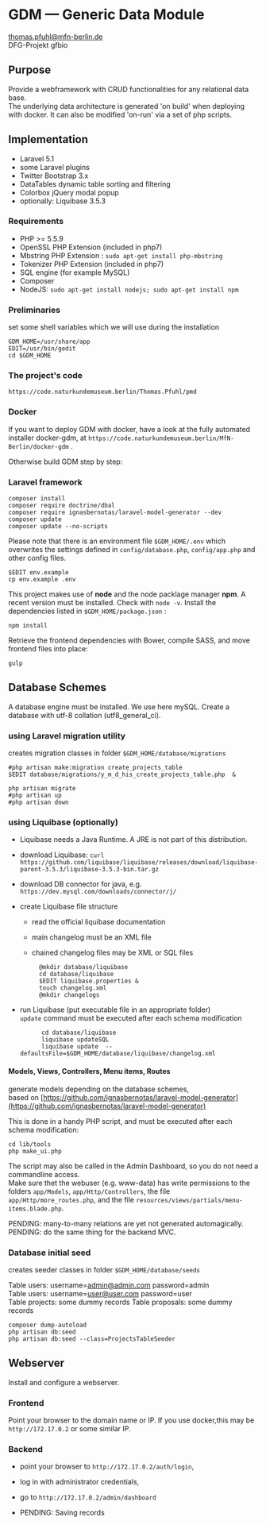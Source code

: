 # GDM — Generic Data Module
thomas.pfuhl@mfn-berlin.de   
DFG-Projekt gfbio   

## Purpose
Provide a webframework with CRUD functionalities for any relational data base.  
The underlying data architecture is generated 'on build' when deploying with docker.
It can also be modified 'on-run' via a set of php scripts.

## Implementation
- Laravel 5.1
- some Laravel plugins
- Twitter Bootstrap 3.x
- DataTables dynamic table sorting and filtering
- Colorbox jQuery modal popup
- optionally: Liquibase 3.5.3


### Requirements

- PHP >= 5.5.9
- OpenSSL PHP Extension (included in php7)
- Mbstring PHP Extension : `sudo apt-get install php-mbstring`   
- Tokenizer PHP Extension (included in php7)
- SQL engine (for example MySQL)
- Composer
- NodeJS:  `sudo apt-get install nodejs; sudo apt-get install npm`

### Preliminaries
set some shell variables which we will use during the installation

    GDM_HOME=/usr/share/app
    EDIT=/usr/bin/gedit
    cd $GDM_HOME

### The project's code

    https://code.naturkundemuseum.berlin/Thomas.Pfuhl/pmd


### Docker
If you want to deploy GDM with docker, have a look at the fully automated installer docker-gdm,
at `https://code.naturkundemuseum.berlin/MfN-Berlin/docker-gdm` . 


Otherwise build GDM step by step:

### Laravel framework
    composer install  
    composer require doctrine/dbal  
    composer require ignasbernotas/laravel-model-generator --dev
    composer update  
    composer update --no-scripts

Please note that there is an environment file ``$GDM_HOME/.env`` which overwrites
the settings defined in  ``config/database.php``, ``config/app.php`` and other config files.

    $EDIT env.example
    cp env.example .env


This project makes use of **node** and the node packlage manager **npm**.
A recent version must be installed. Check with ``node -v``.
Install the dependencies listed in ``$GDM_HOME/package.json`` :

    npm install   

Retrieve the frontend dependencies with Bower, compile SASS, and move frontend files into place:   

    gulp

## Database Schemes

A database engine must be installed. We use here mySQL.
Create a database with utf-8 collation (utf8_general_ci).


### using Laravel migration utility
creates migration classes in folder ``$GDM_HOME/database/migrations``

    #php artisan make:migration create_projects_table    
    $EDIT database/migrations/y_m_d_his_create_projects_table.php  &

    php artisan migrate  
    #php artisan up  
    #php artisan down  


### using Liquibase (optionally)

- Liquibase needs a Java Runtime. A JRE is not part of this distribution.
- download Liquibase: `curl https://github.com/liquibase/liquibase/releases/download/liquibase-parent-3.5.3/liquibase-3.5.3-bin.tar.gz`
- download DB connector for java, e.g. `https://dev.mysql.com/downloads/connector/j/`
- create Liquibase file structure  
    - read the official liquibase documentation 
    - main changelog must be an XML file   
    - chained changelog files may be XML or SQL files   
 
            @mkdir database/liquibase   
            cd database/liquibase   
            $EDIT liquibase.properties &   
            touch changelog.xml   
            @mkdir changelogs   

- run Liquibase (put executable file in an appropriate folder)  
`update` command must be executed after each schema modification

            cd database/liquibase   
            liquibase updateSQL   
            liquibase update  --defaultsFile=$GDM_HOME/database/liquibase/changelog.xml

#### Models, Views, Controllers, Menu items, Routes
    
generate models depending on the database schemes,    
based on [https://github.com/ignasbernotas/laravel-model-generator](https://github.com/ignasbernotas/laravel-model-generator)

This is done in a handy PHP script,  and must be executed after each schema modification: 

    cd lib/tools
    php make_ui.php

The script may also be called in the Admin Dashboard, so you do not need a commandline access.   
Make sure thet the webuser (e.g. www-data) has write permissions to the folders 
`app/Models`, 
`app/Http/Controllers`,
the file `app/Http/more_routes.php`,
and the file `resources/views/partials/menu-items.blade.php`.

PENDING: many-to-many relations are yet not generated automagically.   
PENDING: do the same thing for the backend MVC.  


### Database initial seed
creates seeder classes in folder ``$GDM_HOME/database/seeds``

Table users: username=admin@admin.com   password=admin  
Table users: username=user@user.com   password=user  
Table projects: some dummy records
Table proposals: some dummy records

    composer dump-autoload
    php artisan db:seed  
    php artisan db:seed --class=ProjectsTableSeeder

## Webserver
Install and configure a webserver.

### Frontend
Point your browser to the domain name or IP.
If you use docker,this may be ``http://172.17.0.2`` or some similar IP.

### Backend
- point your browser to ``http://172.17.0.2/auth/login``,
- log in with administrator credentials,
- go to ``http://172.17.0.2/admin/dashboard``

- PENDING: Saving records 



